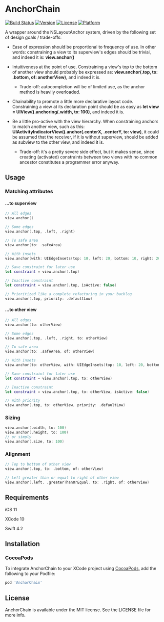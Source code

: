 # AnchorChain

[![Build Status](https://travis-ci.com/Gillfrost/AnchorChain.svg?branch=master)](https://travis-ci.com/Gillfrost/AnchorChain)
[![Version](https://img.shields.io/cocoapods/v/AnchorChain.svg?style=flat)](https://cocoapods.org/pods/AnchorChain)
[![License](https://img.shields.io/cocoapods/l/AnchorChain.svg?style=flat)](https://cocoapods.org/pods/AnchorChain)
[![Platform](https://img.shields.io/cocoapods/p/AnchorChain.svg?style=flat)](https://cocoapods.org/pods/AnchorChain)

A wrapper around the NSLayoutAnchor system, driven by the following set of design goals / trade-offs:

- Ease of expression should be proportional to frequency of use. In other words: constraining a view to its superview's edges should be trivial, and indeed it is: **view.anchor()**

- Intuitiveness at the point of use. Constraining a view's top to the bottom of another view should probably be expressed as: **view.anchor(.top, to: .bottom, of: anotherView)**, and indeed it is.
  - Trade-off: autocompletion will be of limited use, as the anchor method is heavily overloaded.

- Chainability to promote a little more declarative layout code. Constraining a view at its declaration point should be as easy as **let view = UIView().anchoring(.width, to: 100)**, and indeed it is.

- Be a little pro-active with the view hierarchy. When constraining anchors to match another view, such as this: **UIActivityIndicatorView().anchor(.centerX, .centerY, to: view)**, it could be assumed that the receiver, if it is without superview, should be added as subview to the other view, and indeed it is.
  - Trade-off: it's a pretty severe side effect, but it makes sense, since creating (activated) constraints between two views with no common ancestor constitutes a programmer error anyway.

## Usage

### Matching attributes

#### ...to superview
```swift
// All edges
view.anchor()

// Some edges
view.anchor(.top, .left, .right)

// To safe area
view.anchor(to: .safeArea)

// With insets
view.anchor(with: UIEdgeInsets(top: 10, left: 20, bottom: 10, right: 20))

// Save constraint for later use
let constraint = view.anchor(.top)

// Inactive constraint
let constraint = view.anchor(.top, isActive: false)

// Prioritized like a complete refactoring in your backlog
view.anchor(.top, priority: .defaultLow)
```

#### ...to other view

```swift
// All edges
view.anchor(to: otherView)

// Some edges
view.anchor(.top, .left, .right, to: otherView)

// To safe area
view.anchor(to: .safeArea, of: otherView)

// With insets
view.anchor(to: otherView, with: UIEdgeInsets(top: 10, left: 20, bottom: 10, right: 20))

// Save constraint for later use
let constraint = view.anchor(.top, to: otherView)

// Inactive constraint
let constraint = view.anchor(.top, to: otherView, isActive: false)

// With priority
view.anchor(.top, to: otherView, priority: .defaultLow)
```

### Sizing

```swift
view.anchor(.width, to: 100)
view.anchor(.height, to: 100)
// or simply
view.anchor(.size, to: 100)
```

### Alignment

```swift
// Top to bottom of other view
view.anchor(.top, to: .bottom, of: otherView)

// Left greater than or equal to right of other view
view.anchor(.left, .greaterThanOrEqual, to: .right, of: otherView)
```

## Requirements

iOS 11

XCode 10

Swift 4.2

## Installation

### CocoaPods

To integrate AnchorChain to your XCode project using [CocoaPods](https://cocoapods.org),
add the following to your Podfile:

```ruby
pod 'AnchorChain'
```

## License

AnchorChain is available under the MIT license. See the LICENSE file for more info.
